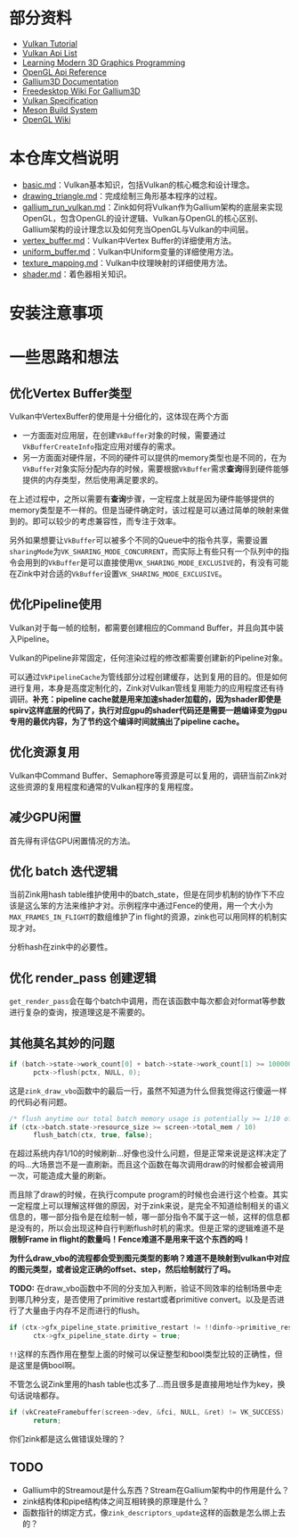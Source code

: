 # 部分资料
- [Vulkan Tutorial](https://vulkan-tutorial.com/)
- [Vulkan Api List](https://vulkan.lunarg.com/doc/view/latest/windows/apispec.html)
- [Learning Modern 3D Graphics Programming](https://paroj.github.io/gltut/)
- [OpenGL Api Reference](https://www.khronos.org/registry/OpenGL-Refpages/gl4/)
- [Gallium3D Documentation](https://dri.freedesktop.org/doxygen/gallium/index.html)
- [Freedesktop Wiki For Gallium3D](https://www.freedesktop.org/wiki/Software/gallium/)
- [Vulkan Specification](https://www.khronos.org/registry/vulkan/specs/1.2-extensions/html/vkspec.html)
- [Meson Build System](https://mesonbuild.com/)
- [OpenGL Wiki](https://www.khronos.org/opengl/wiki/)
  
# 本仓库文档说明
- [basic.md](basic.md)：Vulkan基本知识，包括Vulkan的核心概念和设计理念。
- [drawing_triangle.md](drawing_triangle.md)：完成绘制三角形基本程序的过程。
- [gallium_run_vulkan.md](gallium_run_vulkan.md)：Zink如何将Vulkan作为Gallium架构的底层来实现OpenGL，包含OpenGL的设计逻辑、Vulkan与OpenGL的核心区别、Gallium架构的设计理念以及如何充当OpenGL与Vulkan的中间层。
- [vertex_buffer.md](vertex_buffer.md)：Vulkan中Vertex Buffer的详细使用方法。
- [uniform_buffer.md](uniform_buffer.md)：Vulkan中Uniform变量的详细使用方法。
- [texture_mapping.md](texture_mapping.md)：Vulkan中纹理映射的详细使用方法。
- [shader.md](shader.md)：着色器相关知识。

# 安装注意事项
# 一些思路和想法
## 优化Vertex Buffer类型
Vulkan中VertexBuffer的使用是十分细化的，这体现在两个方面
- 一方面面对应用层，在创建`VkBuffer`对象的时候，需要通过`VkBufferCreateInfo`指定应用对缓存的需求。
- 另一方面面对硬件层，不同的硬件可以提供的memory类型也是不同的，在为`VkBuffer`对象实际分配内存的时候，需要根据`VkBuffer`需求**查询**得到硬件能够提供的内存类型，然后使用满足要求的。

在上述过程中，之所以需要有**查询**步骤，一定程度上就是因为硬件能够提供的memory类型是不一样的。但是当硬件确定时，该过程是可以通过简单的映射来做到的。即可以较少的考虑兼容性，而专注于效率。

另外如果想要让`VkBuffer`可以被多个不同的Queue中的指令共享，需要设置`sharingMode`为`VK_SHARING_MODE_CONCURRENT`，而实际上有些只有一个队列中的指令会用到的`VkBuffer`是可以直接使用`VK_SHARING_MODE_EXCLUSIVE`的，有没有可能在Zink中对合适的`VkBuffer`设置`VK_SHARING_MODE_EXCLUSIVE`。

## 优化Pipeline使用
Vulkan对于每一帧的绘制，都需要创建相应的Command Buffer，并且向其中装入Pipeline。

Vulkan的Pipeline非常固定，任何渲染过程的修改都需要创建新的Pipeline对象。

可以通过`VkPipelineCache`为管线部分过程创建缓存，达到复用的目的。但是如何进行复用，本身是高度定制化的，Zink对Vulkan管线复用能力的应用程度还有待调研。**补充：pipeline cache就是用来加速shader加载的，因为shader即使是spirv这样底层的代码了，执行对应gpu的shader代码还是需要一趟编译变为gpu专用的最优内容，为了节约这个编译时间就搞出了pipeline cache。**

## 优化资源复用
Vulkan中Command Buffer、Semaphore等资源是可以复用的，调研当前Zink对这些资源的复用程度和通常的Vulkan程序的复用程度。

## 减少GPU闲置
首先得有评估GPU闲置情况的方法。

## 优化 batch 迭代逻辑
当前Zink用hash table维护使用中的batch_state，但是在同步机制的协作下不应该是这么笨的方法来维护才对。示例程序中通过Fence的使用，用一个大小为`MAX_FRAMES_IN_FLIGHT`的数组维护了in flight的资源，zink也可以用同样的机制实现才对。

分析hash在zink中的必要性。

## 优化 render_pass 创建逻辑
`get_render_pass`会在每个batch中调用，而在该函数中每次都会对format等参数进行复杂的查询，按道理这是不需要的。

## 其他莫名其妙的问题
```cpp
if (batch->state->work_count[0] + batch->state->work_count[1] >= 100000)
      pctx->flush(pctx, NULL, 0);
```
这是`zink_draw_vbo`函数中的最后一行，虽然不知道为什么但我觉得这行傻逼一样的代码必有问题。

```cpp
/* flush anytime our total batch memory usage is potentially >= 1/10 of total system memory */
if (ctx->batch.state->resource_size >= screen->total_mem / 10)
      flush_batch(ctx, true, false);
```
在超过系统内存1/10的时候刷新...好像也没什么问题，但是正常来说是这样决定了的吗...大场景岂不是一直刷新。而且这个函数在每次调用draw的时候都会被调用一次，可能造成大量的刷新。

而且除了draw的时候，在执行compute program的时候也会进行这个检查。其实一定程度上可以理解这样做的原因，对于zink来说，是完全不知道绘制相关的语义信息的，哪一部分指令是在绘制一帧，哪一部分指令不属于这一帧，这样的信息都是没有的，所以会出现这种自行判断flush时机的需求。但是正常的逻辑难道不是**限制Frame in flight的数量吗！Fence难道不是用来干这个东西的吗！**

**为什么draw_vbo的流程都会受到图元类型的影响？难道不是映射到vulkan中对应的图元类型，或者设定正确的offset、step，然后绘制就行了吗。**

**TODO:** 在draw_vbo函数中不同的分支加入判断，验证不同效率的绘制场景中走到哪几种分支，是否使用了primitive restart或者primitive convert。以及是否进行了大量由于内存不足而进行的flush。

```cpp
if (ctx->gfx_pipeline_state.primitive_restart != !!dinfo->primitive_restart)
      ctx->gfx_pipeline_state.dirty = true;
```
`!!`这样的东西作用在整型上面的时候可以保证整型和bool类型比较的正确性，但是这里是俩bool啊。

不管怎么说Zink里用的hash table也忒多了...而且很多是直接用地址作为key，换句话说啥都存。

```cpp
if (vkCreateFramebuffer(screen->dev, &fci, NULL, &ret) != VK_SUCCESS)
      return;
```
你们zink都是这么做错误处理的？

## TODO
- Gallium中的Streamout是什么东西？Stream在Gallium架构中的作用是什么？
- zink结构体和pipe结构体之间互相转换的原理是什么？
- 函数指针的绑定方式，像`zink_descriptors_update`这样的函数是怎么绑上去的？